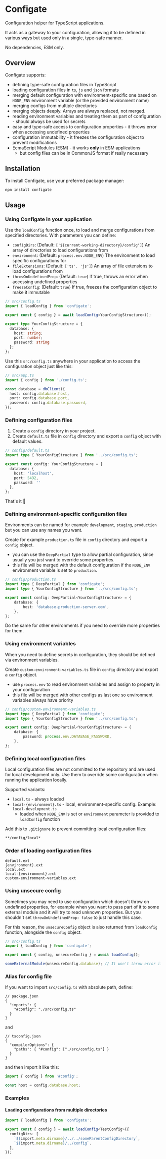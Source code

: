 # Configate

Configuration helper for TypeScript applications.

It acts as a gateway to your configuration, allowing it to be defined in various ways but used only in a single, type-safe manner.

No dependencies, ESM only.

## Overview

Configate supports:
- defining type-safe configuration files in TypeScript
- loading configuration files in `ts`, `js` and `json` formats
- merging default configuration with environment-specific one based on `NODE_ENV` environment variable (or the provided environment name) 
- merging configs from multiple directories
- merging objects deeply. Arrays are always replaced, not merged. 
- reading environment variables and treating them as part of configuration - should always be used for secrets
- easy and type-safe access to configuration properties - it throws error when accessing undefined properties
- configuration immutability - it freezes the configuration object to prevent modifications
- EcmaScript Modules (ESM) - it works **only** in ESM applications
   - but config files can be in CommonJS format if really necessary

## Installation

To install Configate, use your preferred package manager:

```sh
npm install configate
```

## Usage

### Using Configate in your application

Use the `loadConfig` function once, to load and merge configurations from specified directories. 
With parameters you can define:
- `configDirs`: (Default: `['${current-working-directory}/config']`) An array of directories to load configurations from
- `environment`: (Default: `process.env.NODE_ENV`) The environment to load specific configurations for
- `fileExtensions`: (Default: `['ts', 'js']`) An array of file extensions to load configurations from
- `throwOnUndefinedProp`: (Default: `true`) If true, throws an error when accessing undefined properties
- `freezeConfig`: (Default: `true`) If true, freezes the configuration object to make it immutable

```ts
// src/config.ts
import { loadConfig } from 'configate';

export const { config } = await loadConfig<YourConfigStructure>();

export type YourConfigStructure = {
  database: {
    host: string;
    port: number;
    password: string
  };
};
```

Use this `src/config.ts` anywhere in your application to access the configuration object just like this:
```ts
// src/app.ts
import { config } from './config.ts';

const database = dbClient({
  host: config.database.host,
  port: config.database.port,
  password: config.database.password, 
});
```

### Defining configuration files

1. Create a `config` directory in your project.
2. Create `default.ts` file in `config` directory and export a `config` object with default values.

```ts
// config/default.ts
import type { YourConfigStructure } from '../src/config.ts';

export const config: YourConfigStructure = {
  database: {
    host: 'localhost',
    port: 5432,
    password: ''   
  },
};
```

That's it 🎉 

### Defining environment-specific configuration files

Environments can be named for example `development`, `staging`, `production` but you can use any names you want.

Create for example `production.ts` file in `config` directory and export a `config` object.
- you can use the `DeepPartial` type to allow partial configuration, since usually you just want to override some properties.
- this file will be merged with the default configuration if the `NODE_ENV` environment variable is set to `production`.

```ts
// config/production.ts
import type { DeepPartial } from 'configate';
import type { YourConfigStructure } from '../src/config.ts';

export const config: DeepPartial<YourConfigStructure> = {
    database: {
        host: 'database-production-server.com',
    },
};
```

Do the same for other environments if you need to override more properties for them.

### Using environment variables

When you need to define secrets in configuration, they should be defined via environment variables.

Create `custom-environment-variables.ts` file in `config` directory and export a `config` object.
- use `process.env` to read environment variables and assign to property in your configuration
- this file will be merged with other configs as last one so environment variables always have priority

```ts
// config/custom-environment-variables.ts
import type { DeepPartial } from 'configate';
import type { YourConfigStructure } from '../src/config.ts';

export const config: DeepPartial<YourConfigStructure> = {
    database: {
        password: process.env.DATABASE_PASSWORD,
    },
};
```

### Defining local configuration files

Local configuration files are not committed to the repository and are used for local development only.
Use them to override some configuration when running the application locally.

Supported variants:
- `local.ts` - always loaded
- `local-{environment}.ts` - local, environment-specific config. Example: `local-development.ts` 
   - loaded when `NODE_ENV` is set or `environment` parameter is provided to `loadConfig` function

Add this to `.gitignore` to prevent committing local configuration files:
```txt
**/config/local*
```

### Order of loading configuration files

```
default.ext
{environment}.ext
local.ext
local-{environment}.ext
custom-environment-variables.ext
```

### Using unsecure config

Sometimes you may need to use configuration which doesn't throw on undefined properties, 
for example when you want to pass part of it to some external module and it will try to read unknown properties.
But you shouldn't set `throwOnUndefinedProp: false` to just handle this case.

For this reason, the `unsecureConfig` object is also returned from `loadConfig` function, alongside the `config` object.

```ts
// src/config.ts
import { loadConfig } from 'configate';

export const { config, unsecureConfig } = await loadConfig();

someExternalModule(unsecureConfig.database); // It won't throw error if external module tries to read e.g. `unsecureConfig.database.user` property
```

### Alias for config file

If you want to import `src/config.ts` with absolute path, define:
```json5
// package.json
{
  "imports": {
    "#config": "./src/config.ts"
  }
}
```
and
```json5
// tsconfig.json
{
  "compilerOptions": {
    "paths": { "#config": ["./src/config.ts"] }
  }
}
```
and then import it like this:
```ts
import { config } from '#config';

const host = config.database.host;
```    

### Examples

#### Loading configurations from multiple directories

```ts
import { loadConfig } from 'configate';

export const { config } = await loadConfig<TestConfig>({
  configDirs: [
    `${import.meta.dirname}/../../someParentConfigDirectory`,
    `${import.meta.dirname}/../config`,
  ],
});
```

